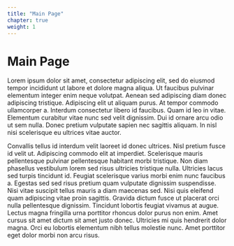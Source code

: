 ```yaml
---
title: "Main Page"
chapter: true
weight: 1
---
```


# Main Page

Lorem ipsum dolor sit amet, consectetur adipiscing elit, sed do eiusmod tempor incididunt ut labore et dolore magna aliqua. Ut faucibus pulvinar elementum integer enim neque volutpat. Aenean sed adipiscing diam donec adipiscing tristique. Adipiscing elit ut aliquam purus. At tempor commodo ullamcorper a. Interdum consectetur libero id faucibus. Quam id leo in vitae. Elementum curabitur vitae nunc sed velit dignissim. Dui id ornare arcu odio ut sem nulla. Donec pretium vulputate sapien nec sagittis aliquam. In nisl nisi scelerisque eu ultrices vitae auctor.

Convallis tellus id interdum velit laoreet id donec ultrices. Nisl pretium fusce id velit ut. Adipiscing commodo elit at imperdiet. Scelerisque mauris pellentesque pulvinar pellentesque habitant morbi tristique. Non diam phasellus vestibulum lorem sed risus ultricies tristique nulla. Ultricies lacus sed turpis tincidunt id. Feugiat scelerisque varius morbi enim nunc faucibus a. Egestas sed sed risus pretium quam vulputate dignissim suspendisse. Nisi vitae suscipit tellus mauris a diam maecenas sed. Nisi quis eleifend quam adipiscing vitae proin sagittis. Gravida dictum fusce ut placerat orci nulla pellentesque dignissim. Tincidunt lobortis feugiat vivamus at augue. Lectus magna fringilla urna porttitor rhoncus dolor purus non enim. Amet cursus sit amet dictum sit amet justo donec. Ultricies mi quis hendrerit dolor magna. Orci eu lobortis elementum nibh tellus molestie nunc. Amet porttitor eget dolor morbi non arcu risus.